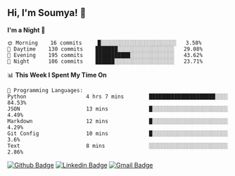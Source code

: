 ## Hi, I'm Soumya! 👋

<!--START_SECTION:waka-->
**I'm a Night 🦉** 

```text
🌞 Morning    16 commits     █░░░░░░░░░░░░░░░░░░░░░░░░   3.58% 
🌆 Daytime    130 commits    ███████░░░░░░░░░░░░░░░░░░   29.08% 
🌃 Evening    195 commits    ███████████░░░░░░░░░░░░░░   43.62% 
🌙 Night      106 commits    ██████░░░░░░░░░░░░░░░░░░░   23.71%

```


📊 **This Week I Spent My Time On** 

```text
💬 Programming Languages: 
Python                   4 hrs 7 mins        █████████████████████░░░░   84.53% 
JSON                     13 mins             █░░░░░░░░░░░░░░░░░░░░░░░░   4.49% 
Markdown                 12 mins             █░░░░░░░░░░░░░░░░░░░░░░░░   4.29% 
Git Config               10 mins             █░░░░░░░░░░░░░░░░░░░░░░░░   3.6% 
Text                     8 mins              ░░░░░░░░░░░░░░░░░░░░░░░░░   2.86%

```


<!--END_SECTION:waka-->

[![Github Badge](https://img.shields.io/badge/-rubyruins-grey?style=for-the-badge&logo=github&logoColor=white&link=https://github.com/rubyruins/)](https://www.github.com/rubyruins/) 
[![Linkedin Badge](https://img.shields.io/badge/-Soumya%20Parekh-0072b1?style=for-the-badge&logo=Linkedin&logoColor=white&link=https://www.linkedin.com/in/Soumya-Parekh/)](https://www.linkedin.com/in/Soumya-Parekh/) 
[![Gmail Badge](https://img.shields.io/badge/-soumya.parekh@somaiya.edu-c14438?style=for-the-badge&logo=Gmail&logoColor=white&link=mailto:soumya.parekh@somaiya.edu)](mailto:soumya.parekh@somaiya.edu) 
